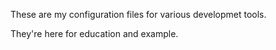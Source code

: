 These are my configuration files for various developmet tools.

They're here for education and example.

